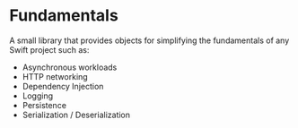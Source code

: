 # Fundamentals

A small library that provides objects for simplifying the fundamentals of any Swift project such as:

- Asynchronous workloads
- HTTP networking
- Dependency Injection
- Logging
- Persistence
- Serialization / Deserialization

